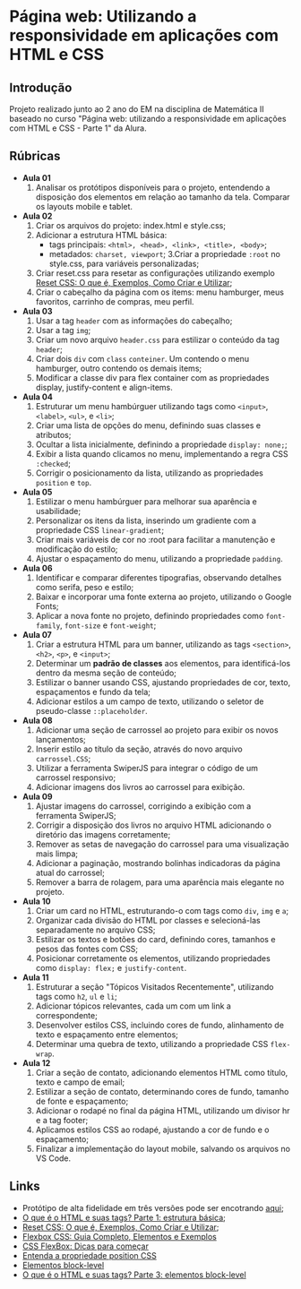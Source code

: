 
# Página web: Utilizando a responsividade em aplicações com HTML e CSS

## Introdução

Projeto realizado junto ao 2 ano do EM na disciplina de Matemática II baseado no curso "Página web: utilizando a responsividade em aplicações com HTML e CSS - Parte 1" da Alura. 

## Rúbricas

* **Aula 01**
   1. Analisar os protótipos disponíveis para o projeto, entendendo a disposição dos elementos em relação ao tamanho da tela. Comparar os layouts mobile e tablet.
* **Aula 02**
   1. Criar os arquivos do projeto: index.html e style.css;
   2. Adicionar a estrutura HTML básica:
        * tags principais: ```<html>, <head>, <link>, <title>, <body>```;
        * metadados: ```charset, viewport```;
   3.Criar a propriedade ```:root``` no style.css, para variáveis personalizadas;
   4. Criar reset.css para resetar as configurações utilizando exemplo [Reset CSS: O que é, Exemplos, Como Criar e Utilizar](#links);
   5. Criar o cabeçalho da página com os items: menu hamburger, meus favoritos, carrinho de compras, meu perfil.
* **Aula 03**
   1. Usar a tag ```header``` com as informações do cabeçalho;
   2. Usar a tag ```img```;
   3. Criar um novo arquivo ```header.css``` para estilizar o conteúdo da tag ```header```;
   4. Criar dois ```div``` com ```class``` ```conteiner```. Um contendo o menu hamburger, outro contendo os demais items;
   5. Modificar a classe div para flex container com as propriedades display, justify-content e align-items.
* **Aula 04**
   1. Estruturar um menu hambúrguer utilizando tags como ```<input>```, ```<label>```, ```<ul>```, e ```<li>```;
   2. Criar uma lista de opções do menu, definindo suas classes e atributos;
   3. Ocultar a lista inicialmente, definindo a propriedade ```display: none;```;
   4. Exibir a lista quando clicamos no menu, implementando a regra CSS ```:checked```;
   5. Corrigir o posicionamento da lista, utilizando as propriedades ```position``` e ```top```.
* **Aula 05**
   1. Estilizar o menu hambúrguer para melhorar sua aparência e usabilidade;
   2. Personalizar os itens da lista, inserindo um gradiente com a propriedade CSS ```linear-gradient```;
   3. Criar mais variáveis de cor no :root para facilitar a manutenção e modificação do estilo;
   4. Ajustar o espaçamento do menu, utilizando a propriedade ```padding```.
* **Aula 06**
   1. Identificar e comparar diferentes tipografias, observando detalhes como serifa, peso e estilo;
   2. Baixar e incorporar uma fonte externa ao projeto, utilizando o Google Fonts;
   3. Aplicar a nova fonte no projeto, definindo propriedades como ```font-family```, ```font-size``` e ```font-weight```;
* **Aula 07**
   1. Criar a estrutura HTML para um banner, utilizando as tags ```<section>```, ```<h2>```, ```<p>```, e ```<input>```;
   2. Determinar um **padrão de classes** aos elementos, para identificá-los dentro da mesma seção de conteúdo;
   3. Estilizar o banner usando CSS, ajustando propriedades de cor, texto, espaçamentos e fundo da tela;
   4. Adicionar estilos a um campo de texto, utilizando o seletor de pseudo-classe ```::placeholder```.
* **Aula 08**
   1. Adicionar uma seção de carrossel ao projeto para exibir os novos lançamentos;
   2. Inserir estilo ao título da seção, através do novo arquivo ```carrossel.CSS```;
   3. Utilizar a ferramenta SwiperJS para integrar o código de um carrossel responsivo;
   4. Adicionar imagens dos livros ao carrossel para exibição.
* **Aula 09**
   1. Ajustar imagens do carrossel, corrigindo a exibição com a ferramenta SwiperJS;
   2. Corrigir a disposição dos livros no arquivo HTML adicionando o diretório das imagens corretamente;
   3. Remover as setas de navegação do carrossel para uma visualização mais limpa;
   4. Adicionar a paginação, mostrando bolinhas indicadoras da página atual do carrossel;
   5. Remover a barra de rolagem, para uma aparência mais elegante no projeto.
* **Aula 10**
   1. Criar um card no HTML, estruturando-o com tags como ```div```, ```img``` e ```a```;
   2. Organizar cada divisão do HTML por classes e selecioná-las separadamente no arquivo CSS;
   3. Estilizar os textos e botões do card, definindo cores, tamanhos e pesos das fontes com CSS;
   4. Posicionar corretamente os elementos, utilizando propriedades como ```display: flex;``` e ```justify-content```.
* **Aula 11**
   1. Estruturar a seção "Tópicos Visitados Recentemente", utilizando tags como ```h2```, ```ul``` e ```li```;
   2. Adicionar tópicos relevantes, cada um com um link a correspondente;
   3. Desenvolver estilos CSS, incluindo cores de fundo, alinhamento de texto e espaçamento entre elementos;
   4. Determinar uma quebra de texto, utilizando a propriedade CSS ```flex-wrap```.
* **Aula 12**
   1. Criar a seção de contato, adicionando elementos HTML como título, texto e campo de email;
   2. Estilizar a seção de contato, determinando cores de fundo, tamanho de fonte e espaçamento;
   3. Adicionar o rodapé no final da página HTML, utilizando um divisor hr e a tag footer;
   4. Aplicamos estilos CSS ao rodapé, ajustando a cor de fundo e o espaçamento;
   5. Finalizar a implementação do layout mobile, salvando os arquivos no VS Code.



## Links

* Protótipo de alta fidelidade em três versões pode ser encotrando [aqui](https://www.figma.com/community/file/1349471036706928943);
* [O que é o HTML e suas tags? Parte 1: estrutura básica](https://www.alura.com.br/artigos/o-que-e-html-suas-tags-parte-1-estrutura-basica?_gl=1*tf3i4g*_ga*OTg1ODEyMDA0LjE3MTcxODYwMzE.*_ga_1EPWSW3PCS*MTcxNzE4NjAzMi4xLjEuMTcxNzE5MDMyOC4wLjAuMA..*_fplc*bnB5SEF4djVFMFoyOThQOHd4eWYlMkJSbTEya05aMXlRTVJ3VE9ySkRKZk5iTHkwZHNKQm1ESXFMbmtiZnB5b1dCJTJGNGVXRjdsQVNZVzdSTFA5UUpiZWI1V3V2a2FtWHBCeTdOVXlHeHU3OGFnY05MJTJGRWxxTGFxOXJCZFduMFZRJTNEJTNE);
* [Reset CSS: O que é, Exemplos, Como Criar e Utilizar](https://www.alura.com.br/artigos/o-que-e-reset-css?_gl=1*14y0iuy*_ga*OTg1ODEyMDA0LjE3MTcxODYwMzE.*_ga_1EPWSW3PCS*MTcxNzE4NjAzMi4xLjEuMTcxNzE5MDMyOC4wLjAuMA..*_fplc*bnB5SEF4djVFMFoyOThQOHd4eWYlMkJSbTEya05aMXlRTVJ3VE9ySkRKZk5iTHkwZHNKQm1ESXFMbmtiZnB5b1dCJTJGNGVXRjdsQVNZVzdSTFA5UUpiZWI1V3V2a2FtWHBCeTdOVXlHeHU3OGFnY05MJTJGRWxxTGFxOXJCZFduMFZRJTNEJTNE);
* [Flexbox CSS: Guia Completo, Elementos e Exemplos](https://www.alura.com.br/artigos/css-guia-do-flexbox?_gl=1*15je8fx*_ga*OTg1ODEyMDA0LjE3MTcxODYwMzE.*_ga_1EPWSW3PCS*MTcxNzE5NjE0Ni4yLjEuMTcxNzE5NzU1Ny4wLjAuMA..*_fplc*bnB5SEF4djVFMFoyOThQOHd4eWYlMkJSbTEya05aMXlRTVJ3VE9ySkRKZk5iTHkwZHNKQm1ESXFMbmtiZnB5b1dCJTJGNGVXRjdsQVNZVzdSTFA5UUpiZWI1V3V2a2FtWHBCeTdOVXlHeHU3OGFnY05MJTJGRWxxTGFxOXJCZFduMFZRJTNEJTNE)
* [CSS FlexBox: Dicas para começar](https://cursos.alura.com.br/extra/alura-mais/css-flexbox-dicas-para-comecar-c301)
* [Entenda a propriedade position CSS](https://www.alura.com.br/artigos/entenda-a-propriedade-position-css?_gl=1*s6n2pb*_ga*OTg1ODEyMDA0LjE3MTcxODYwMzE.*_ga_1EPWSW3PCS*MTcxNzE5NjE0Ni4yLjEuMTcxNzE5NzU1Ny4wLjAuMA..*_fplc*bnB5SEF4djVFMFoyOThQOHd4eWYlMkJSbTEya05aMXlRTVJ3VE9ySkRKZk5iTHkwZHNKQm1ESXFMbmtiZnB5b1dCJTJGNGVXRjdsQVNZVzdSTFA5UUpiZWI1V3V2a2FtWHBCeTdOVXlHeHU3OGFnY05MJTJGRWxxTGFxOXJCZFduMFZRJTNEJTNE)
* [Elementos block-level]([https://](https://developer.mozilla.org/pt-BR/docs/Glossary/Block-level_content))
* [O que é o HTML e suas tags? Parte 3: elementos block-level](https://www.alura.com.br/artigos/html-tags-elementos-block-level?utm_source=gnarus&utm_medium=timeline&_gl=1*1gx8pkv*_ga*MTIzNDQxOTM3Ny4xNzE3MTc1NzEx*_ga_1EPWSW3PCS*MTcxNzI2ODg4Mi42LjEuMTcxNzI3NDI0OS4wLjAuMA..)
